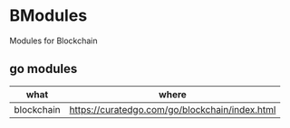 # BModules
Modules for Blockchain
## go modules
what|where
----------|------
blockchain|https://curatedgo.com/go/blockchain/index.html
